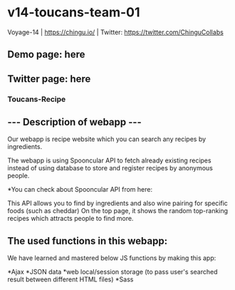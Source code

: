 # v14-toucans-team-01
Voyage-14 | https://chingu.io/ | Twitter: https://twitter.com/ChinguCollabs

## Demo page: here
## Twitter page: here

### Toucans-Recipe

## --- Description of webapp ---
Our webapp is recipe website which you can search any recipes by ingredients.

The webapp is using Spooncular API to fetch already existing recipes instead of using database to store and register recipes by anonymous people. 

*You can check about Spooncular API from here:

This API allows you to find by ingredients and also wine pairing for specific foods (such as cheddar)
On the top page, it shows the random top-ranking recipes which attracts people to find more.

## The used functions in this webapp:

We have learned and mastered below JS functions by making this app:

*Ajax
*JSON data
*web local/session storage (to pass user's searched result between different HTML files)
*Sass


